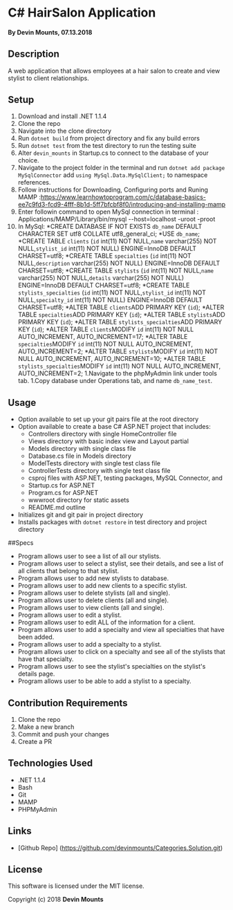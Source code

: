 ﻿# C# HairSalon Application

#### By Devin Mounts, 07.13.2018

## Description

A web application that allows employees at a hair salon to create and view stylist to client relationships.
## Setup

1. Download and install .NET 1.1.4
1. Clone the repo
1. Navigate into the clone directory
1. Run `dotnet build` from project directory and fix any build errors
1. Run `dotnet test` from the test directory to run the testing suite
1. Alter `devin_mounts` in Startup.cs to connect to the database of your choice.
1. Navigate to the project folder in the terminal and run `dotnet add package MySqlConnector` add `using MySql.Data.MySqlClient;` to namespace references. 
1. Follow instructions for Downloading, Configuring ports and Runing MAMP :https://www.learnhowtoprogram.com/c/database-basics-ee7c9fd3-fcd9-4fff-8b1d-5ff7bfcbf8f0/introducing-and-installing-mamp
1. Enter followin command to open MySql connection in terminal : Applications/MAMP/Library/bin/mysql --host=localhost -uroot -proot
1. In MySql:
    *CREATE DATABASE IF NOT EXISTS `db_name` DEFAULT CHARACTER SET utf8 COLLATE utf8_general_ci;
    *USE `db_name`;
    *CREATE TABLE `clients` (`id` int(11) NOT NULL,`name` varchar(255) NOT NULL,`stylist_id` int(11) NOT NULL) ENGINE=InnoDB DEFAULT CHARSET=utf8;
    *CREATE TABLE `specialties` (`id` int(11) NOT NULL,`description` varchar(255) NOT NULL) ENGINE=InnoDB DEFAULT CHARSET=utf8;
    *CREATE TABLE `stylists` (`id` int(11) NOT NULL,`name` varchar(255) NOT NULL,`details` varchar(255) NOT NULL) ENGINE=InnoDB DEFAULT CHARSET=utf8;
    *CREATE TABLE `stylists_specialties` (`id` int(11) NOT NULL,`stylist_id` int(11) NOT NULL,`specialty_id` int(11) NOT NULL) ENGINE=InnoDB DEFAULT CHARSET=utf8;
    *ALTER TABLE `clients`ADD PRIMARY KEY (`id`);
    *ALTER TABLE `specialties`ADD PRIMARY KEY (`id`);
    *ALTER TABLE `stylists`ADD PRIMARY KEY (`id`);
    *ALTER TABLE `stylists_specialties`ADD PRIMARY KEY (`id`);
    *ALTER TABLE `clients`MODIFY `id` int(11) NOT NULL AUTO_INCREMENT, AUTO_INCREMENT=17;
    *ALTER TABLE `specialties`MODIFY `id` int(11) NOT NULL AUTO_INCREMENT, AUTO_INCREMENT=2;
    *ALTER TABLE `stylists`MODIFY `id` int(11) NOT NULL AUTO_INCREMENT, AUTO_INCREMENT=10;
    *ALTER TABLE `stylists_specialties`MODIFY `id` int(11) NOT NULL AUTO_INCREMENT, AUTO_INCREMENT=2;
1.Navigate to the phpMyAdmin link under tools tab.
1.Copy database under Operations tab, and name `db_name_test`.

## Usage

* Option available to set up your git pairs file at the root directory
* Option available to create a base C# ASP.NET project that includes:
  * Controllers directory with single HomeController file
  * Views directory with basic index view and Layout partial
  * Models directory with single class file
  * Database.cs file in Models directory
  * ModelTests directory with single test class file
  * ControllerTests directory with single test class file
  * csproj files with ASP.NET, testing packages, MySQL Connector, and 
  * Startup.cs for ASP.NET
  * Program.cs for ASP.NET
  * wwwroot directory for static assets
  * README.md outline
* Initializes git and git pair in project directory
* Installs packages with `dotnet restore` in test directory and project directory

##Specs

* Program allows user to see a list of all our stylists.
* Program allows user to select a stylist, see their details, and see a list of all clients that belong to that stylist.
* Program allows user to add new stylists to database.
* Program allows user to add new clients to a specific stylist.
* Program allows user to delete stylists (all and single).
* Program allows user to delete clients (all and single).
* Program allows user to view clients (all and single).
* Program allows user to edit a stylist.
* Program allows user to edit ALL of the information for a client.
* Program allows user to add a specialty and view all specialties that have been added.
* Program allows user to add a specialty to a stylist.
* Program allows user to click on a specialty and see all of the stylists that have that specialty.
* Program allows user to see the stylist's specialties on the stylist's details page.
* Program allows user to be able to add a stylist to a specialty.

## Contribution Requirements

1. Clone the repo
1. Make a new branch
1. Commit and push your changes
1. Create a PR

## Technologies Used

* .NET 1.1.4
* Bash
* Git
* MAMP
* PHPMyAdmin

## Links

* [Github Repo] (https://github.com/devinmounts/Categories.Solution.git)

## License

This software is licensed under the MIT license.

Copyright (c) 2018 **Devin Mounts**